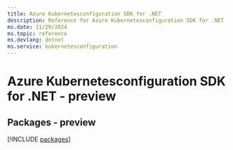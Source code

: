 ```yaml
---
title: Azure Kubernetesconfiguration SDK for .NET
description: Reference for Azure Kubernetesconfiguration SDK for .NET
ms.date: 11/29/2024
ms.topic: reference
ms.devlang: dotnet
ms.service: kubernetesconfiguration
---
```

# Azure Kubernetesconfiguration SDK for .NET - preview
## Packages - preview
[!INCLUDE [packages](kubernetesconfiguration-index.md)]